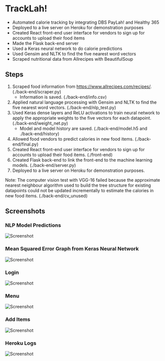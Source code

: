 # TrackLah!
- Automated calorie tracking by integrating DBS PayLah! and Healthy 365
- Deployed to a live server on Heroku for demonstration purposes
- Created React front-end user interface for vendors to sign up for accounts to upload their food items
- Made the Flask back-end server
- Used a Keras neural network to do calorie predictions
- Used Gensim and NLTK to find the five nearest word vectors
- Scraped nutritional data from Allrecipes with BeautifulSoup

## Steps
1. Scraped food information from https://www.allrecipes.com/recipes/. (./back-end/scraper.py)
    - Information is saved. (./back-end/info.csv)
2. Applied natural language processing with Gensim and NLTK to find the five nearest word vectors. (./back-end/nlp_test.py)
3. Used Keras dense layers and ReLU activations to train neural network to apply the appropriate weights to the five vectors for each datapoint. (./back-end/weight_net.py)
    - Model and model history are saved. (./back-end/model.h5 and ./back-end/history)
4. Allowed food vendors to predict calories in new food items. (./back-end/final.py)
5. Created React front-end user interface for vendors to sign up for accounts to upload their food items. (./front-end)
6. Created Flask back-end to link the front-end to the machine learning models. (./back-end/server.py)
7. Deployed to a live server on Heroku for demonstration purposes.

Note: The computer vision test with VGG-16 failed because the approximate nearest neighbour algorithm used to build the tree structure for existing datapoints could not be updated incrementally to estimate the calories in new food items. (./back-end/cv_unused)

## Screenshots
### NLP Model Predictions
![Screenshot](https://raw.github.com/SamsonYuBaiJian/traclories/master/screenshots/nlp.png)
### Mean Squared Error Graph from Keras Neural Network
![Screenshot](https://raw.github.com/SamsonYuBaiJian/traclories/master/screenshots/loss.png)
### Login
![Screenshot](https://raw.github.com/SamsonYuBaiJian/traclories/master/screenshots/login.png)
### Menu
![Screenshot](https://raw.github.com/SamsonYuBaiJian/traclories/master/screenshots/menu.png)
### Add Items
![Screenshot](https://raw.github.com/SamsonYuBaiJian/traclories/master/screenshots/add.png)
### Heroku Logs
![Screenshot](https://raw.github.com/SamsonYuBaiJian/traclories/master/screenshots/heroku.png)
